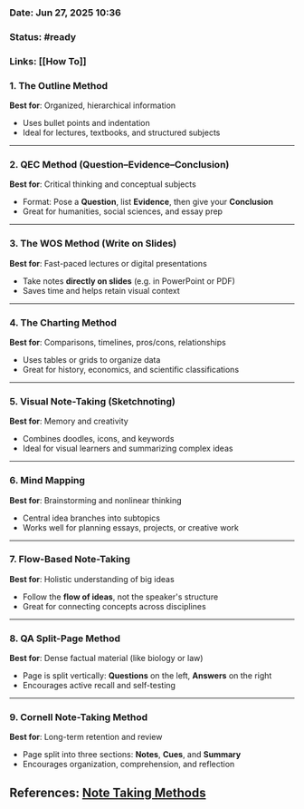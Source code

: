 ### Date: Jun 27, 2025 10:36

### Status: #ready 

### Links: [[How To]]

### **1. The Outline Method**

**Best for**: Organized, hierarchical information
- Uses bullet points and indentation
- Ideal for lectures, textbooks, and structured subjects

---

### **2. QEC Method (Question–Evidence–Conclusion)**

**Best for**: Critical thinking and conceptual subjects
- Format: Pose a **Question**, list **Evidence**, then give your **Conclusion**
- Great for humanities, social sciences, and essay prep

---

### **3. The WOS Method (Write on Slides)**

**Best for**: Fast-paced lectures or digital presentations
- Take notes **directly on slides** (e.g. in PowerPoint or PDF)
- Saves time and helps retain visual context

---

### **4. The Charting Method**

**Best for**: Comparisons, timelines, pros/cons, relationships
- Uses tables or grids to organize data
- Great for history, economics, and scientific classifications

---

### **5. Visual Note-Taking (Sketchnoting)**

**Best for**: Memory and creativity
- Combines doodles, icons, and keywords
- Ideal for visual learners and summarizing complex ideas

---

### **6. Mind Mapping**

**Best for**: Brainstorming and nonlinear thinking
- Central idea branches into subtopics
- Works well for planning essays, projects, or creative work

---

### **7. Flow-Based Note-Taking**

**Best for**: Holistic understanding of big ideas
- Follow the **flow of ideas**, not the speaker's structure
- Great for connecting concepts across disciplines

---

### **8. QA Split-Page Method**

**Best for**: Dense factual material (like biology or law)
- Page is split vertically: **Questions** on the left, **Answers** on the right
- Encourages active recall and self-testing

---

### **9. Cornell Note-Taking Method**

**Best for**: Long-term retention and review
- Page split into three sections: **Notes**, **Cues**, and **Summary**
- Encourages organization, comprehension, and reflection

## References: [Note Taking Methods](obsidian://open?vault=Main&file=Source%20Material%2FImages%2FNote%20Taking%20Methods.png)